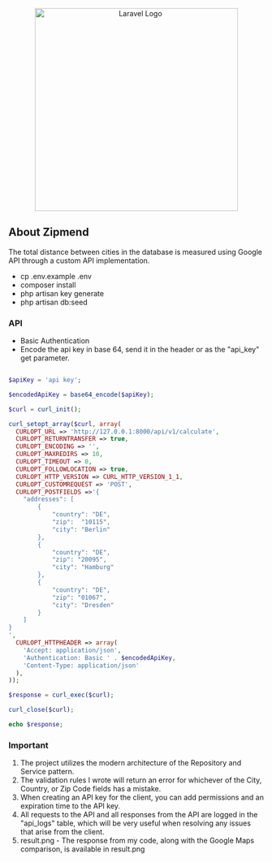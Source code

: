 <p align="center"><a href="https://laravel.com" target="_blank"><img src="https://zipmend.com/wp-content/uploads/2023/12/zipmend-Express-Courier-service-and-freight-forwarding.svg" width="400" alt="Laravel Logo"></a></p>


## About Zipmend

The total distance between cities in the database is measured using Google API through a custom API implementation.

- cp .env.example .env
- composer install
- php artisan key generate
- php artisan db:seed

### API 

- Basic Authentication
- Encode the api key in base 64, send it in the header or as the "api_key" get parameter.

```php

$apiKey = 'api key';

$encodedApiKey = base64_encode($apiKey);

$curl = curl_init();

curl_setopt_array($curl, array(
  CURLOPT_URL => 'http://127.0.0.1:8000/api/v1/calculate',
  CURLOPT_RETURNTRANSFER => true,
  CURLOPT_ENCODING => '',
  CURLOPT_MAXREDIRS => 10,
  CURLOPT_TIMEOUT => 0,
  CURLOPT_FOLLOWLOCATION => true,
  CURLOPT_HTTP_VERSION => CURL_HTTP_VERSION_1_1,
  CURLOPT_CUSTOMREQUEST => 'POST',
  CURLOPT_POSTFIELDS =>'{
    "addresses": [
        {
            "country": "DE",
            "zip":  "10115",
            "city": "Berlin"
        },
        {
            "country": "DE",
            "zip": "20095",
            "city": "Hamburg"
        },
        {
            "country": "DE",
            "zip": "01067",
            "city": "Dresden"
        }
    ] 
}
',
  CURLOPT_HTTPHEADER => array(
    'Accept: application/json',
    'Authentication: Basic ' . $encodedApiKey,
    'Content-Type: application/json'
  ),
));

$response = curl_exec($curl);

curl_close($curl);

echo $response;
```

### Important

1. The project utilizes the modern architecture of the Repository and Service pattern.
2. The validation rules I wrote will return an error for whichever of the City, Country, or Zip Code fields has a mistake.
3. When creating an API key for the client, you can add permissions and an expiration time to the API key.
4. All requests to the API and all responses from the API are logged in the "api_logs" table, which will be very useful when resolving any issues that arise from the client.
5. result.png - The response from my code, along with the Google Maps comparison, is available in result.png
